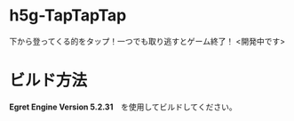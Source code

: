# h5g-TapTapTap
下から登ってくる的をタップ！一つでも取り逃すとゲーム終了！
<開発中です>

# ビルド方法  
**Egret Engine Version 5.2.31**　を使用してビルドしてください。
